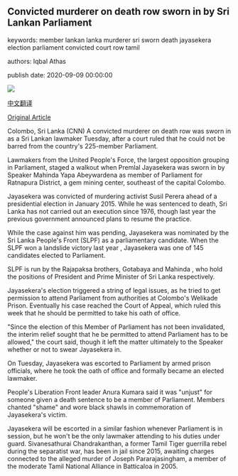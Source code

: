 ## Convicted murderer on death row sworn in by Sri Lankan Parliament

keywords: member lankan lanka murderer sri sworn death jayasekera election parliament convicted court row tamil

authors: Iqbal Athas

publish date: 2020-09-09 00:00:00

![](https://cdn.cnn.com/cnnnext/dam/assets/200909145503-sri-lanka-jayasekara-01-super-tease.jpg)

[中文翻译](Convicted%20murderer%20on%20death%20row%20sworn%20in%20by%20Sri%20Lankan%20Parliament_zh.md)

[Original Article](https://edition.cnn.com/2020/09/09/asia/sri-lanka-parliament-death-row-intl-hnk/index.html)

Colombo, Sri Lanka (CNN) A convicted murderer on death row was sworn in as a Sri Lankan lawmaker Tuesday, after a court ruled that he could not be barred from the country's 225-member Parliament.

Lawmakers from the United People's Force, the largest opposition grouping in Parliament, staged a walkout when Premlal Jayasekera was sworn in by Speaker Mahinda Yapa Abeywardena as member of Parliament for Ratnapura District, a gem mining center, southeast of the capital Colombo.

Jayasekera was convicted of murdering activist Susil Perera ahead of a presidential election in January 2015. While he was sentenced to death, Sri Lanka has not carried out an execution since 1976, though last year the previous government announced plans to resume the practice.

While the case against him was pending, Jayasekera was nominated by the Sri Lanka People's Front (SLPF) as a parliamentary candidate. When the SLPF won a landslide victory last year , Jayasekera was one of 145 candidates elected to Parliament.

SLPF is run by the Rajapaksa brothers, Gotabaya and Mahinda , who hold the positions of President and Prime Minister of Sri Lanka respectively.

Jayasekera's election triggered a string of legal issues, as he tried to get permission to attend Parliament from authorities at Colombo's Welikade Prison. Eventually his case reached the Court of Appeal, which ruled this week that he should be permitted to take his oath of office.

"Since the election of this Member of Parliament has not been invalidated, the interim relief sought that he be permitted to attend Parliament has to be allowed," the court said, though it left the matter ultimately to the Speaker whether or not to swear Jayasekera in.

On Tuesday, Jayasekera was escorted to Parliament by armed prison officials, where he took the oath of office and formally became an elected lawmaker.

People's Liberation Front leader Anura Kumara said it was "unjust" for someone given a death sentence to be a member of Parliament. Members chanted "shame" and wore black shawls in commemoration of Jayasekera's victim.

Jayasekera will be escorted in a similar fashion whenever Parliament is in session, but he won't be the only lawmaker attending to his duties under guard. Sivanesathurai Chandrakanthan, a former Tamil Tiger guerrilla rebel during the separatist war, has been in jail since 2015, awaiting charges connected to the alleged murder of Joseph Pararajasingham, a member of the moderate Tamil National Alliance in Batticaloa in 2005.